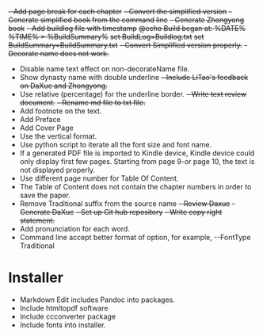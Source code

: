 ~~- Add page break for each chapter~~
~~- Convert the simplified version~~
~~- Generate simplified book from the command line~~
~~- Generate Zhongyong book~~
~~- Add buildlog file with timestamp~~
	~~@echo Build began at: %DATE% %TIME% > %BuildSummary%~~
	~~set BuildLog=Buildlog.txt~~
	~~set BuildSummary=BuildSummary.txt~~
~~- Convert Simplified version properly.~~
~~- Decorate name does not work.~~
- Disable name text effect on non-decorateName file.
- Show dynasty name with double underline
~~- Include LiTao's feedback on DaXue and Zhongyong.~~
- Use relative (percentage) for the underline border.
~~- Write text review document.~~
~~- Rename md file to txt file.~~
- Add footnote on the text.
- Add Preface
- Add Cover Page
- Use the vertical format.
- Use python script to iterate all the font size and font name.
- If a generated PDF file is imported to Kindle device, Kindle device could only display first few pages. Starting from page 9-or page 10, the text is not displayed properly.
- Use different page number for Table Of Content.
- The Table of Content does not contain the chapter numbers in order to save the paper.
- Remove Traditional suffix from the source name
~~- Review Daxue~~
~~- Generate DaXue~~
~~- Set up Git hub repository~~
~~- Write copy right statement.~~
- Add pronunciation for each word.
- Command line accept better format of option, for example, --FontType Traditional


# Installer
- Markdown Edit includes Pandoc into packages.
- Include htmltopdf software
- Include ccconverter package
- Include fonts into installer.